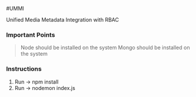 #UMMI 

Unified Media Metadata Integration with RBAC

### Important Points
> Node should be installed on the system
> Mongo should be installed on the system

### Instructions
1. Run -> npm install
2. Run -> nodemon index.js
